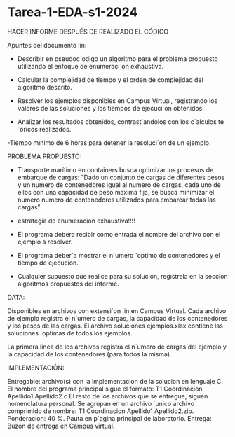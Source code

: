 # Tarea-1-EDA-s1-2024

HACER INFORME DESPUÉS DE REALIZADO EL CÓDIGO

Apuntes del documento lin:

- Describir en pseudoc´odigo un algoritmo para el problema propuesto utilizando
el enfoque de enumeraci´on exhaustiva.

- Calcular la complejidad de tiempo y el orden de complejidad del algoritmo
descrito.

- Resolver los ejemplos disponibles en Campus Virtual, registrando los valores
de las soluciones y los tiempos de ejecuci´on obtenidos.

- Analizar los resultados obtenidos, contrast´andolos con los c´alculos te´oricos
realizados.

-Tiempo mınimo de 6 horas para detener la resoluci´on de un ejemplo.

PROBLEMA PROPUESTO:

- Transporte marítimo en containers busca optimizar los procesos de embarque de cargas:
  ”Dado un conjunto de cargas de diferentes pesos y un numero de contenedores igual
al numero de cargas, cada uno de ellos con una capacidad de peso maxima fija, se
busca minimizar el numero numero de contenedores utilizados para embarcar todas
las cargas”

- estrategia de enumeracion exhaustiva!!!!
  
- El programa debera recibir como entrada el nombre del archivo con el ejemplo
a resolver.
- El programa deber´a mostrar el n´umero ´optimo de contenedores y el tiempo de ejecucion.
- Cualquier supuesto que realice para su solucion, regıstrela en la seccion algoritmos propuestos del informe.

DATA:

Disponibles en archivos con extensi´on .in en Campus Virtual. Cada archivo de ejemplo registra el n´umero de cargas, la capacidad de los contenedores y los pesos de
las cargas. El archivo soluciones ejemplos.xlsx contiene las soluciones ´optimas de
todos los ejemplos.


La primera linea de los archivos registra el n´umero de cargas del ejemplo y la capacidad de los contenedores (para todos la misma).


IMPLEMENTACIÓN:

Entregable: archivo(s) con la implementacion de la solucion en lenguaje C. El
nombre del programa principal sigue el formato:
T1 Coordinacion Apellido1 Apellido2.c
El resto de los archivos que se entregue, siguen nomenclatura personal. Se
agrupan en un archivo ´unico archivo comprimido de nombre:
T1 Coordinacion Apellido1 Apellido2.zip.
Ponderacion: 40 %. Pauta en p´agina principal de laboratorio.
Entrega: Buzon de entrega en Campus virtual.
